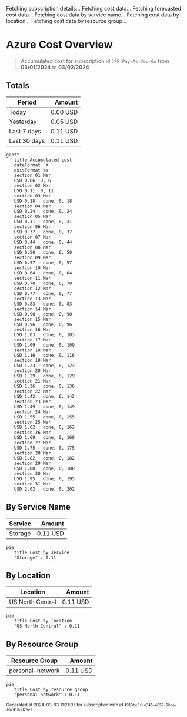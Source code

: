 Fetching subscription details...
Fetching cost data...
Fetching forecasted cost data...
Fetching cost data by service name...
Fetching cost data by location...
Fetching cost data by resource group...
# Azure Cost Overview

> Accumulated cost for subscription id `JPF Pay-As-You-Go` from **03/01/2024** to **03/02/2024**

## Totals

|Period|Amount|
|---|---:|
|Today|0.00 USD|
|Yesterday|0.05 USD|
|Last 7 days|0.11 USD|
|Last 30 days|0.11 USD|

```mermaid
gantt
   title Accumulated cost
   dateFormat  X
   axisFormat %s
   section 01 Mar
   USD 0.06 :0, 6
   section 02 Mar
   USD 0.11 :0, 11
   section 03 Mar
   USD 0.18 : done, 0, 18
   section 04 Mar
   USD 0.24 : done, 0, 24
   section 05 Mar
   USD 0.31 : done, 0, 31
   section 06 Mar
   USD 0.37 : done, 0, 37
   section 07 Mar
   USD 0.44 : done, 0, 44
   section 08 Mar
   USD 0.50 : done, 0, 50
   section 09 Mar
   USD 0.57 : done, 0, 57
   section 10 Mar
   USD 0.64 : done, 0, 64
   section 11 Mar
   USD 0.70 : done, 0, 70
   section 12 Mar
   USD 0.77 : done, 0, 77
   section 13 Mar
   USD 0.83 : done, 0, 83
   section 14 Mar
   USD 0.90 : done, 0, 90
   section 15 Mar
   USD 0.96 : done, 0, 96
   section 16 Mar
   USD 1.03 : done, 0, 103
   section 17 Mar
   USD 1.09 : done, 0, 109
   section 18 Mar
   USD 1.16 : done, 0, 116
   section 19 Mar
   USD 1.23 : done, 0, 123
   section 20 Mar
   USD 1.29 : done, 0, 129
   section 21 Mar
   USD 1.36 : done, 0, 136
   section 22 Mar
   USD 1.42 : done, 0, 142
   section 23 Mar
   USD 1.49 : done, 0, 149
   section 24 Mar
   USD 1.55 : done, 0, 155
   section 25 Mar
   USD 1.62 : done, 0, 162
   section 26 Mar
   USD 1.69 : done, 0, 169
   section 27 Mar
   USD 1.75 : done, 0, 175
   section 28 Mar
   USD 1.82 : done, 0, 182
   section 29 Mar
   USD 1.88 : done, 0, 188
   section 30 Mar
   USD 1.95 : done, 0, 195
   section 31 Mar
   USD 2.02 : done, 0, 202
```

## By Service Name

|Service|Amount|
|---|---:|
|Storage|0.11 USD|

```mermaid
pie
   title Cost by service
   "Storage" : 0.11
```

## By Location

|Location|Amount|
|---|---:|
|US North Central|0.11 USD|

```mermaid
pie
   title Cost by location
   "US North Central" : 0.11
```

## By Resource Group

|Resource Group|Amount|
|---|---:|
|personal-network|0.11 USD|

```mermaid
pie
   title Cost by resource group
   "personal-network" : 0.11
```

<sup>Generated at 2024-03-03 11:21:07 for subscription with id `4913be3f-a345-4652-9bba-767418dd25e3`</sup>
